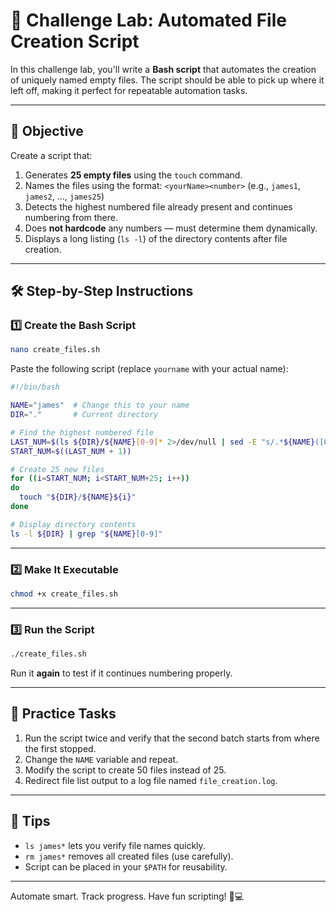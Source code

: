 # 🧪 Challenge Lab: Automated File Creation Script

In this challenge lab, you'll write a **Bash script** that automates the creation of uniquely named empty files. The script should be able to pick up where it left off, making it perfect for repeatable automation tasks.

---

## 🎯 Objective

Create a script that:
1. Generates **25 empty files** using the `touch` command.
2. Names the files using the format: `<yourName><number>` (e.g., `james1`, `james2`, ..., `james25`)
3. Detects the highest numbered file already present and continues numbering from there.
4. Does **not hardcode** any numbers — must determine them dynamically.
5. Displays a long listing (`ls -l`) of the directory contents after file creation.

---

## 🛠️ Step-by-Step Instructions

### 1️⃣ Create the Bash Script

```bash
nano create_files.sh
```

Paste the following script (replace `yourname` with your actual name):

```bash
#!/bin/bash

NAME="james"  # Change this to your name
DIR="."       # Current directory

# Find the highest numbered file
LAST_NUM=$(ls ${DIR}/${NAME}[0-9]* 2>/dev/null | sed -E "s/.*${NAME}([0-9]+)/\1/" | sort -n | tail -n 1)
START_NUM=$((LAST_NUM + 1))

# Create 25 new files
for ((i=START_NUM; i<START_NUM+25; i++))
do
  touch "${DIR}/${NAME}${i}"
done

# Display directory contents
ls -l ${DIR} | grep "${NAME}[0-9]"
```

---

### 2️⃣ Make It Executable

```bash
chmod +x create_files.sh
```

---

### 3️⃣ Run the Script

```bash
./create_files.sh
```

Run it **again** to test if it continues numbering properly.

---

## 🧪 Practice Tasks

1. Run the script twice and verify that the second batch starts from where the first stopped.
2. Change the `NAME` variable and repeat.
3. Modify the script to create 50 files instead of 25.
4. Redirect file list output to a log file named `file_creation.log`.

---

## 📌 Tips

- `ls james*` lets you verify file names quickly.
- `rm james*` removes all created files (use carefully).
- Script can be placed in your `$PATH` for reusability.

---

Automate smart. Track progress. Have fun scripting! 🧠💻
